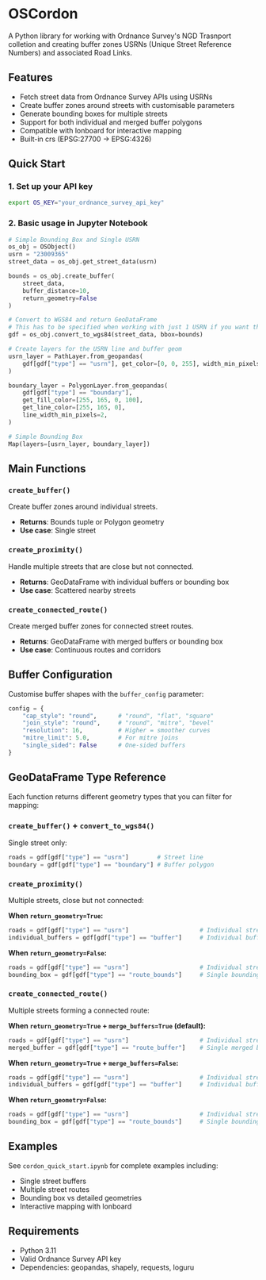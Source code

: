 # OSCordon

A Python library for working with Ordnance Survey's NGD Trasnport colletion and creating buffer zones USRNs (Unique Street Reference Numbers) and associated Road Links.

## Features

- Fetch street data from Ordnance Survey APIs using USRNs
- Create buffer zones around streets with customisable parameters
- Generate bounding boxes for multiple streets
- Support for both individual and merged buffer polygons
- Compatible with lonboard for interactive mapping
- Built-in crs (EPSG:27700 -> EPSG:4326)

## Quick Start

### 1. Set up your API key

```bash
export OS_KEY="your_ordnance_survey_api_key"
```

### 2. Basic usage in Jupyter Notebook

```python
# Simple Bounding Box and Single USRN
os_obj = OSObject()
usrn = "23009365"
street_data = os_obj.get_street_data(usrn)

bounds = os_obj.create_buffer(
    street_data,
    buffer_distance=10,
    return_geometry=False
)

# Convert to WGS84 and return GeoDataFrame
# This has to be specified when working with just 1 USRN if you want the map to show
gdf = os_obj.convert_to_wgs84(street_data, bbox=bounds)

# Create layers for the USRN line and buffer geom
usrn_layer = PathLayer.from_geopandas(
    gdf[gdf["type"] == "usrn"], get_color=[0, 0, 255], width_min_pixels=3
)

boundary_layer = PolygonLayer.from_geopandas(
    gdf[gdf["type"] == "boundary"],
    get_fill_color=[255, 165, 0, 100],
    get_line_color=[255, 165, 0],
    line_width_min_pixels=2,
)

# Simple Bounding Box
Map(layers=[usrn_layer, boundary_layer])
```

## Main Functions

### `create_buffer()`

Create buffer zones around individual streets.

- **Returns**: Bounds tuple or Polygon geometry
- **Use case**: Single street

### `create_proximity()`

Handle multiple streets that are close but not connected.

- **Returns**: GeoDataFrame with individual buffers or bounding box
- **Use case**: Scattered nearby streets

### `create_connected_route()`

Create merged buffer zones for connected street routes.

- **Returns**: GeoDataFrame with merged buffers or bounding box
- **Use case**: Continuous routes and corridors

## Buffer Configuration

Customise buffer shapes with the `buffer_config` parameter:

```python
config = {
    "cap_style": "round",      # "round", "flat", "square"
    "join_style": "round",     # "round", "mitre", "bevel"
    "resolution": 16,          # Higher = smoother curves
    "mitre_limit": 5.0,        # For mitre joins
    "single_sided": False      # One-sided buffers
}
```

## GeoDataFrame Type Reference

Each function returns different geometry types that you can filter for mapping:

### `create_buffer()` + `convert_to_wgs84()`

Single street only:

```python
roads = gdf[gdf["type"] == "usrn"]        # Street line
boundary = gdf[gdf["type"] == "boundary"] # Buffer polygon
```

### `create_proximity()`

Multiple streets, close but not connected:

**When `return_geometry=True`:**

```python
roads = gdf[gdf["type"] == "usrn"]                    # Individual street lines
individual_buffers = gdf[gdf["type"] == "buffer"]     # Individual buffer polygons
```

**When `return_geometry=False`:**

```python
roads = gdf[gdf["type"] == "usrn"]                    # Individual street lines
bounding_box = gdf[gdf["type"] == "route_bounds"]     # Single bounding rectangle
```

### `create_connected_route()`

Multiple streets forming a connected route:

**When `return_geometry=True` + `merge_buffers=True` (default):**

```python
roads = gdf[gdf["type"] == "usrn"]                    # Individual street lines
merged_buffer = gdf[gdf["type"] == "route_buffer"]    # Single merged buffer
```

**When `return_geometry=True` + `merge_buffers=False`:**

```python
roads = gdf[gdf["type"] == "usrn"]                    # Individual street lines
individual_buffers = gdf[gdf["type"] == "buffer"]     # Individual buffer polygons
```

**When `return_geometry=False`:**

```python
roads = gdf[gdf["type"] == "usrn"]                    # Individual street lines
bounding_box = gdf[gdf["type"] == "route_bounds"]     # Single bounding rectangle
```

## Examples

See `cordon_quick_start.ipynb` for complete examples including:

- Single street buffers
- Multiple street routes
- Bounding box vs detailed geometries
- Interactive mapping with lonboard

## Requirements

- Python 3.11
- Valid Ordnance Survey API key
- Dependencies: geopandas, shapely, requests, loguru
